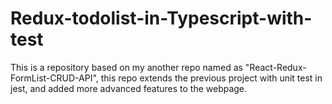 # Redux-todolist-in-Typescript-with-test
This is a repository based on my another repo named as "React-Redux-FormList-CRUD-API", this repo extends the previous project with unit test in jest, and added more advanced features to the webpage. 
